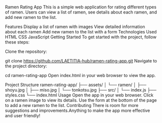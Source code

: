 Ramen Rating App
This is a simple web application for rating different types of ramen. Users can view a list of ramen, see details about each ramen, and add new ramen to the list.

Features
Display a list of ramen with images
View detailed information about each ramen
Add new ramen to the list with a form
Technologies Used
HTML
CSS
JavaScript
Getting Started
To get started with the project, follow these steps:

Clone the repository:

git clone https://github.com/LAETITIA-hub/ramen-rating-app.git
Navigate to the project directory:

cd ramen-rating-app
Open index.html in your web browser to view the app.

Project Structure
ramen-rating-app/
├── assets/
│   └── ramen/
│       ├── shoyu.jpg
│       ├── miso.jpg
│       └── tonkotsu.jpg
├── src/
│   └── index.js
├── styles.css
└── index.html
Usage
Open the app in your web browser.
Click on a ramen image to view its details.
Use the form at the bottom of the page to add a new ramen to the list.
Contributing
There is room for more suggestions and improvements.Anything to make the app more effective and user friendly!
